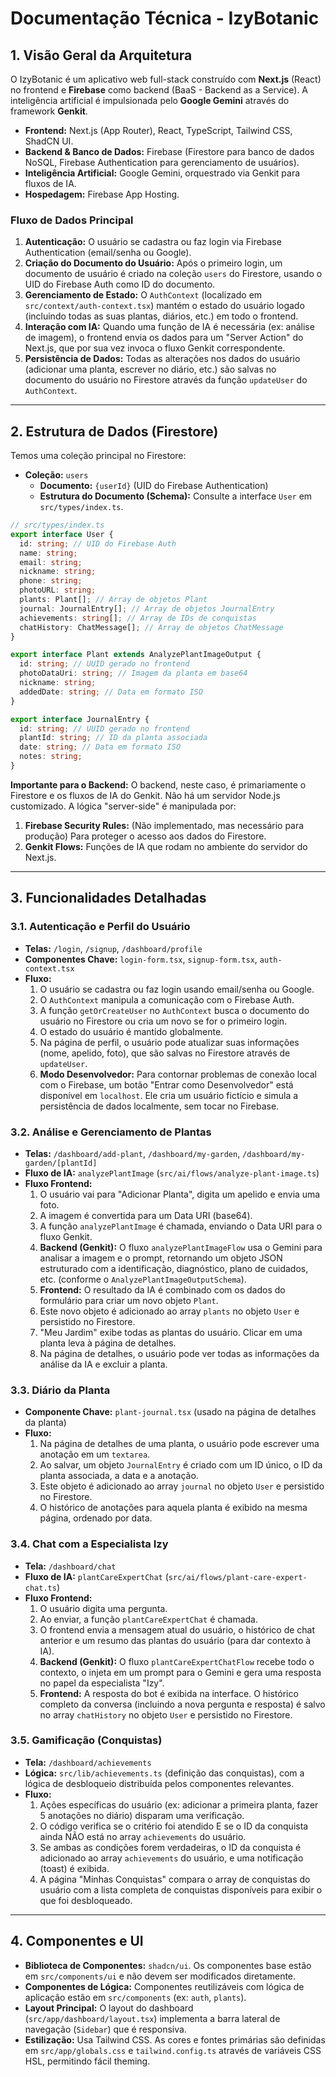 # Documentação Técnica - IzyBotanic

## 1. Visão Geral da Arquitetura

O IzyBotanic é um aplicativo web full-stack construído com **Next.js** (React) no frontend e **Firebase** como backend (BaaS - Backend as a Service). A inteligência artificial é impulsionada pelo **Google Gemini** através do framework **Genkit**.

-   **Frontend:** Next.js (App Router), React, TypeScript, Tailwind CSS, ShadCN UI.
-   **Backend & Banco de Dados:** Firebase (Firestore para banco de dados NoSQL, Firebase Authentication para gerenciamento de usuários).
-   **Inteligência Artificial:** Google Gemini, orquestrado via Genkit para fluxos de IA.
-   **Hospedagem:** Firebase App Hosting.

### Fluxo de Dados Principal

1.  **Autenticação:** O usuário se cadastra ou faz login via Firebase Authentication (email/senha ou Google).
2.  **Criação do Documento do Usuário:** Após o primeiro login, um documento de usuário é criado na coleção `users` do Firestore, usando o UID do Firebase Auth como ID do documento.
3.  **Gerenciamento de Estado:** O `AuthContext` (localizado em `src/context/auth-context.tsx`) mantém o estado do usuário logado (incluindo todas as suas plantas, diários, etc.) em todo o frontend.
4.  **Interação com IA:** Quando uma função de IA é necessária (ex: análise de imagem), o frontend envia os dados para um "Server Action" do Next.js, que por sua vez invoca o fluxo Genkit correspondente.
5.  **Persistência de Dados:** Todas as alterações nos dados do usuário (adicionar uma planta, escrever no diário, etc.) são salvas no documento do usuário no Firestore através da função `updateUser` do `AuthContext`.

---

## 2. Estrutura de Dados (Firestore)

Temos uma coleção principal no Firestore:

-   **Coleção:** `users`
    -   **Documento:** `{userId}` (UID do Firebase Authentication)
    -   **Estrutura do Documento (Schema):** Consulte a interface `User` em `src/types/index.ts`.

```typescript
// src/types/index.ts
export interface User {
  id: string; // UID do Firebase Auth
  name: string;
  email: string;
  nickname: string;
  phone: string;
  photoURL: string;
  plants: Plant[]; // Array de objetos Plant
  journal: JournalEntry[]; // Array de objetos JournalEntry
  achievements: string[]; // Array de IDs de conquistas
  chatHistory: ChatMessage[]; // Array de objetos ChatMessage
}

export interface Plant extends AnalyzePlantImageOutput {
  id: string; // UUID gerado no frontend
  photoDataUri: string; // Imagem da planta em base64
  nickname: string;
  addedDate: string; // Data em formato ISO
}

export interface JournalEntry {
  id: string; // UUID gerado no frontend
  plantId: string; // ID da planta associada
  date: string; // Data em formato ISO
  notes: string;
}
```

**Importante para o Backend:** O backend, neste caso, é primariamente o Firestore e os fluxos de IA do Genkit. Não há um servidor Node.js customizado. A lógica "server-side" é manipulada por:
1.  **Firebase Security Rules:** (Não implementado, mas necessário para produção) Para proteger o acesso aos dados do Firestore.
2.  **Genkit Flows:** Funções de IA que rodam no ambiente do servidor do Next.js.

---

## 3. Funcionalidades Detalhadas

### 3.1. Autenticação e Perfil do Usuário

-   **Telas:** `/login`, `/signup`, `/dashboard/profile`
-   **Componentes Chave:** `login-form.tsx`, `signup-form.tsx`, `auth-context.tsx`
-   **Fluxo:**
    1.  O usuário se cadastra ou faz login usando email/senha ou Google.
    2.  O `AuthContext` manipula a comunicação com o Firebase Auth.
    3.  A função `getOrCreateUser` no `AuthContext` busca o documento do usuário no Firestore ou cria um novo se for o primeiro login.
    4.  O estado do usuário é mantido globalmente.
    5.  Na página de perfil, o usuário pode atualizar suas informações (nome, apelido, foto), que são salvas no Firestore através de `updateUser`.
    6.  **Modo Desenvolvedor:** Para contornar problemas de conexão local com o Firebase, um botão "Entrar como Desenvolvedor" está disponível em `localhost`. Ele cria um usuário fictício e simula a persistência de dados localmente, sem tocar no Firebase.

### 3.2. Análise e Gerenciamento de Plantas

-   **Telas:** `/dashboard/add-plant`, `/dashboard/my-garden`, `/dashboard/my-garden/[plantId]`
-   **Fluxo de IA:** `analyzePlantImage` (`src/ai/flows/analyze-plant-image.ts`)
-   **Fluxo Frontend:**
    1.  O usuário vai para "Adicionar Planta", digita um apelido e envia uma foto.
    2.  A imagem é convertida para um Data URI (base64).
    3.  A função `analyzePlantImage` é chamada, enviando o Data URI para o fluxo Genkit.
    4.  **Backend (Genkit):** O fluxo `analyzePlantImageFlow` usa o Gemini para analisar a imagem e o prompt, retornando um objeto JSON estruturado com a identificação, diagnóstico, plano de cuidados, etc. (conforme o `AnalyzePlantImageOutputSchema`).
    5.  **Frontend:** O resultado da IA é combinado com os dados do formulário para criar um novo objeto `Plant`.
    6.  Este novo objeto é adicionado ao array `plants` no objeto `User` e persistido no Firestore.
    7.  "Meu Jardim" exibe todas as plantas do usuário. Clicar em uma planta leva à página de detalhes.
    8.  Na página de detalhes, o usuário pode ver todas as informações da análise da IA e excluir a planta.

### 3.3. Diário da Planta

-   **Componente Chave:** `plant-journal.tsx` (usado na página de detalhes da planta)
-   **Fluxo:**
    1.  Na página de detalhes de uma planta, o usuário pode escrever uma anotação em um `textarea`.
    2.  Ao salvar, um objeto `JournalEntry` é criado com um ID único, o ID da planta associada, a data e a anotação.
    3.  Este objeto é adicionado ao array `journal` no objeto `User` e persistido no Firestore.
    4.  O histórico de anotações para aquela planta é exibido na mesma página, ordenado por data.

### 3.4. Chat com a Especialista Izy

-   **Tela:** `/dashboard/chat`
-   **Fluxo de IA:** `plantCareExpertChat` (`src/ai/flows/plant-care-expert-chat.ts`)
-   **Fluxo Frontend:**
    1.  O usuário digita uma pergunta.
    2.  Ao enviar, a função `plantCareExpertChat` é chamada.
    3.  O frontend envia a mensagem atual do usuário, o histórico de chat anterior e um resumo das plantas do usuário (para dar contexto à IA).
    4.  **Backend (Genkit):** O fluxo `plantCareExpertChatFlow` recebe todo o contexto, o injeta em um prompt para o Gemini e gera uma resposta no papel da especialista "Izy".
    5.  **Frontend:** A resposta do bot é exibida na interface. O histórico completo da conversa (incluindo a nova pergunta e resposta) é salvo no array `chatHistory` no objeto `User` e persistido no Firestore.

### 3.5. Gamificação (Conquistas)

-   **Tela:** `/dashboard/achievements`
-   **Lógica:** `src/lib/achievements.ts` (definição das conquistas), com a lógica de desbloqueio distribuída pelos componentes relevantes.
-   **Fluxo:**
    1.  Ações específicas do usuário (ex: adicionar a primeira planta, fazer 5 anotações no diário) disparam uma verificação.
    2.  O código verifica se o critério foi atendido E se o ID da conquista ainda NÃO está no array `achievements` do usuário.
    3.  Se ambas as condições forem verdadeiras, o ID da conquista é adicionado ao array `achievements` do usuário, e uma notificação (toast) é exibida.
    4.  A página "Minhas Conquistas" compara o array de conquistas do usuário com a lista completa de conquistas disponíveis para exibir o que foi desbloqueado.

---

## 4. Componentes e UI

-   **Biblioteca de Componentes:** `shadcn/ui`. Os componentes base estão em `src/components/ui` e não devem ser modificados diretamente.
-   **Componentes de Lógica:** Componentes reutilizáveis com lógica de aplicação estão em `src/components` (ex: `auth`, `plants`).
-   **Layout Principal:** O layout do dashboard (`src/app/dashboard/layout.tsx`) implementa a barra lateral de navegação (`Sidebar`) que é responsiva.
-   **Estilização:** Usa Tailwind CSS. As cores e fontes primárias são definidas em `src/app/globals.css` e `tailwind.config.ts` através de variáveis CSS HSL, permitindo fácil theming.
